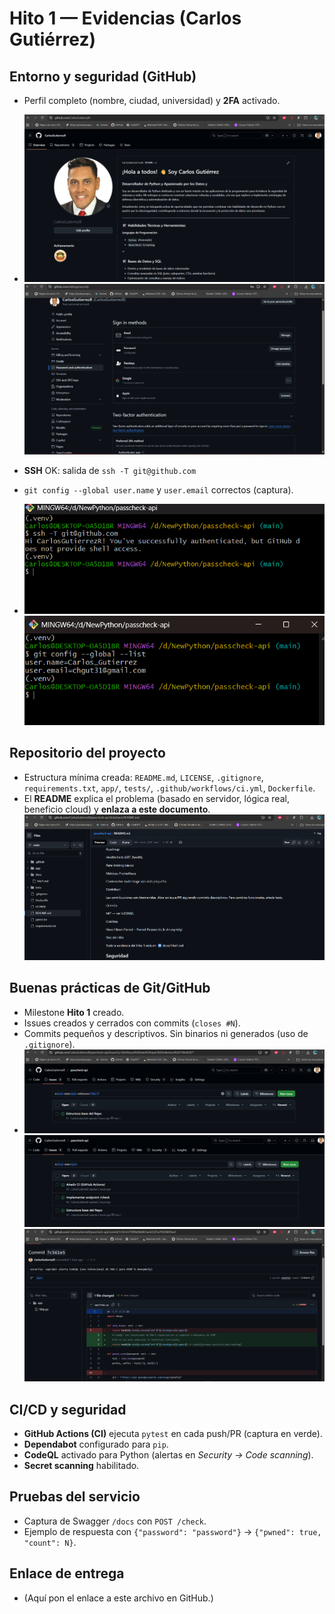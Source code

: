 # Hito 1 — Evidencias (Carlos Gutiérrez)

## Entorno y seguridad (GitHub)
- Perfil completo (nombre, ciudad, universidad) y **2FA** activado.
- ![Perfil completo](img/perfil_completo.png)
![2FA activado](img/2fa_activado.png)

- **SSH** OK: salida de `ssh -T git@github.com` 
- `git config --global user.name` y `user.email` correctos (captura).
- ![ssh -T](img/ssh_ok.png)
![git config --global](img/git_config.png)


## Repositorio del proyecto
- Estructura mínima creada: `README.md`, `LICENSE`, `.gitignore`, `requirements.txt`, `app/`, `tests/`, `.github/workflows/ci.yml`, `Dockerfile`.
- El **README** explica el problema (basado en servidor, lógica real, beneficio cloud) y **enlaza a este documento**.
![README enlazando al hito](img/readme_enlace_hito.png)

## Buenas prácticas de Git/GitHub
- Milestone **Hito 1** creado.
- Issues creados y cerrados con commits (`closes #N`).
- Commits pequeños y descriptivos. Sin binarios ni generados (uso de `.gitignore`).
- ![Milestone Hito 1](img/milestone_hito1.png)
![Issues listados](img/issues_list.png)
![Commit cerrando issue](img/commit_closes.png)


## CI/CD y seguridad
- **GitHub Actions (CI)** ejecuta `pytest` en cada push/PR (captura en verde).
- **Dependabot** configurado para `pip`.
- **CodeQL** activado para Python (alertas en *Security → Code scanning*).
- **Secret scanning** habilitado.

## Pruebas del servicio
- Captura de Swagger `/docs` con `POST /check`.
- Ejemplo de respuesta con `{"password": "password"}` → `{"pwned": true, "count": N}`.

## Enlace de entrega
- (Aquí pon el enlace a este archivo en GitHub.)

